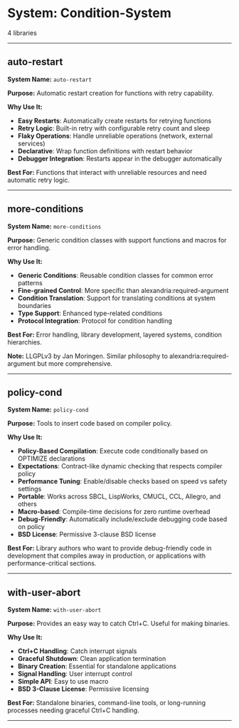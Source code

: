 # System: Condition-System

4 libraries

---

## auto-restart

**System Name:** `auto-restart`

**Purpose:** Automatic restart creation for functions with retry capability.

**Why Use It:**
- **Easy Restarts**: Automatically create restarts for retrying functions
- **Retry Logic**: Built-in retry with configurable retry count and sleep
- **Flaky Operations**: Handle unreliable operations (network, external services)
- **Declarative**: Wrap function definitions with restart behavior
- **Debugger Integration**: Restarts appear in the debugger automatically

**Best For:** Functions that interact with unreliable resources and need automatic retry logic.

---


## more-conditions

**System Name:** `more-conditions`

**Purpose:** Generic condition classes with support functions and macros for error handling.

**Why Use It:**
- **Generic Conditions**: Reusable condition classes for common error patterns
- **Fine-grained Control**: More specific than alexandria:required-argument
- **Condition Translation**: Support for translating conditions at system boundaries
- **Type Support**: Enhanced type-related conditions
- **Protocol Integration**: Protocol for condition handling

**Best For:** Error handling, library development, layered systems, condition hierarchies.

**Note:** LLGPLv3 by Jan Moringen. Similar philosophy to alexandria:required-argument but more comprehensive.

---


## policy-cond

**System Name:** `policy-cond`

**Purpose:** Tools to insert code based on compiler policy.

**Why Use It:**
- **Policy-Based Compilation**: Execute code conditionally based on OPTIMIZE declarations
- **Expectations**: Contract-like dynamic checking that respects compiler policy
- **Performance Tuning**: Enable/disable checks based on speed vs safety settings
- **Portable**: Works across SBCL, LispWorks, CMUCL, CCL, Allegro, and others
- **Macro-based**: Compile-time decisions for zero runtime overhead
- **Debug-Friendly**: Automatically include/exclude debugging code based on policy
- **BSD License**: Permissive 3-clause BSD license

**Best For:** Library authors who want to provide debug-friendly code in development that compiles away in production, or applications with performance-critical sections.

---


## with-user-abort

**System Name:** `with-user-abort`

**Purpose:** Provides an easy way to catch Ctrl+C. Useful for making binaries.

**Why Use It:**
- **Ctrl+C Handling**: Catch interrupt signals
- **Graceful Shutdown**: Clean application termination
- **Binary Creation**: Essential for standalone applications
- **Signal Handling**: User interrupt control
- **Simple API**: Easy to use macro
- **BSD 3-Clause License**: Permissive licensing

**Best For:** Standalone binaries, command-line tools, or long-running processes needing graceful Ctrl+C handling.

---


